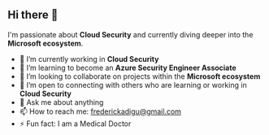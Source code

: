 ## Hi there 👋

I'm passionate about **Cloud Security** and currently diving deeper into the **Microsoft ecosystem**.  

- 🔭 I’m currently working in **Cloud Security**  
- 🌱 I’m learning to become an **Azure Security Engineer Associate**  
- 👯 I’m looking to collaborate on projects within the **Microsoft ecosystem**  
- 🤔 I’m open to connecting with others who are learning or working in **Cloud Security**  
- 💬 Ask me about anything
- 📫 How to reach me: frederickadigu@gmail.com
- ⚡ Fun fact: I am a Medical Doctor
<!--
**Swagoon99/Swagoon99** is a ✨ _special_ ✨ repository because its `README.md` (this file) appears on your GitHub profile.
-->

